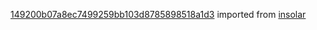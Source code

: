 [149200b07a8ec7499259bb103d8785898518a1d3](https://github.com/insolar/insolar/commit/149200b07a8ec7499259bb103d8785898518a1d3) imported from [insolar](https://github.com/insolar/insolar)
